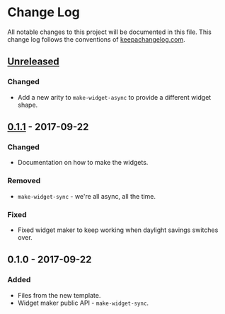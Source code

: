 # Change Log
All notable changes to this project will be documented in this file. This change log follows the conventions of [keepachangelog.com](http://keepachangelog.com/).

## [Unreleased]
### Changed
- Add a new arity to `make-widget-async` to provide a different widget shape.

## [0.1.1] - 2017-09-22
### Changed
- Documentation on how to make the widgets.

### Removed
- `make-widget-sync` - we're all async, all the time.

### Fixed
- Fixed widget maker to keep working when daylight savings switches over.

## 0.1.0 - 2017-09-22
### Added
- Files from the new template.
- Widget maker public API - `make-widget-sync`.

[Unreleased]: https://github.com/your-name/husk/compare/0.1.1...HEAD
[0.1.1]: https://github.com/your-name/husk/compare/0.1.0...0.1.1
